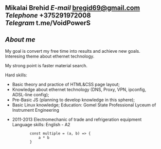 **Mikalai Brehid**
*E-mail* bregid69@gmail.com  
*Telephone* +375291972008  
*Telegram* t.me/VoidPowerS  
---
***About me***
---
My goal is convert my free time into results and achieve new goals. Interesing theme about ethernet technology.

My strong point is faster material search.

Hard skills:
* Basic theory and practice of HTML&CSS page layout;
* Knowledge about ethernet technology (DNS, Proxy, VPN, ipconfig, ADSL-line config);
* Pre-Basic JS (planning to develop knowledge in this sphere);
* Basic Linux knowledge;
Education:
Gomel State Professional Lyceum of Instrument Engineering
- 2011-2013
Electromechanic of trade and refrigeration equipment
Language skills:
English - A2

    ```//javascript
            const multiple = (a, b) => {
                a * b
            }

    ```